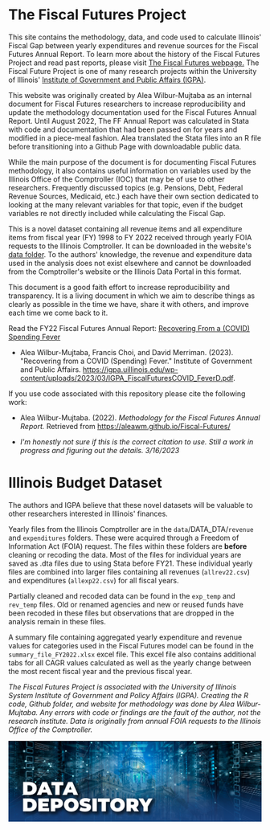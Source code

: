 # The Fiscal Futures Project

This site contains the methodology, data, and code used to calculate Illinois' Fiscal Gap between yearly expenditures and revenue sources for the Fiscal Futures Annual Report. To learn more about the history of the Fiscal Futures Project and read past reports, please visit [The Fiscal Futures webpage.](https://igpa.uillinois.edu/fiscal-futures-project/) The Fiscal Future Project is one of many research projects within the University of Illinois' [Institute of Government and Public Affairs (IGPA)](https://igpa.uillinois.edu/).

This website was originally created by Alea Wilbur-Mujtaba as an internal document for Fiscal Futures researchers to increase reproducibility and update the methodology documentation used for the Fiscal Futures Annual Report. Until August 2022, The FF Annual Report was calculated in Stata with code and documentation that had been passed on for years and modified in a piece-meal fashion. Alea translated the Stata files into an R file before transitioning into a Github Page with downloadable public data.

While the main purpose of the document is for documenting Fiscal Futures methodology, it also contains useful information on variables used by the Illinois Office of the Comptroller (IOC) that may be of use to other researchers. Frequently discussed topics (e.g. Pensions, Debt, Federal Revenue Sources, Medicaid, etc.) each have their own section dedicated to looking at the many relevant variables for that topic, even if the budget variables re not directly included while calculating the Fiscal Gap.

This is a novel dataset containing all revenue items and all expenditure items from fiscal year (FY) 1998 to FY 2022 received through yearly FOIA requests to the Illinois Comptroller. It can be downloaded in the website's [data folder](https://github.com/AleaWM/Fiscal-Futures/tree/main/data). To the authors' knowledge, the revenue and expenditure data used in the analysis does not exist elsewhere and cannot be downloaded from the Comptroller's website or the Illinois Data Portal in this format.

This document is a good faith effort to increase reproducibility and transparency. It is a living document in which we aim to describe things as clearly as possible in the time we have, share it with others, and improve each time we come back to it.

Read the FY22 Fiscal Futures Annual Report: [Recovering From a (COVID) Spending Fever](https://igpa.uillinois.edu/wp-content/uploads/2023/03/IGPA_FiscalFuturesCOVID_FeverD.pdf)

-   Alea Wilbur-Mujtaba, Francis Choi, and David Merriman. (2023). "Recovering from a COVID (Spending) Fever." Institute of Government and Public Affairs. <https://igpa.uillinois.edu/wp-content/uploads/2023/03/IGPA_FiscalFuturesCOVID_FeverD.pdf>.

If you use code associated with this repository please cite the following work:

-   Alea Wilbur-Mujtaba. (2022). *Methodology for the Fiscal Futures Annual Report.* Retrieved from <https://aleawm.github.io/Fiscal-Futures/>

-   *I'm honestly not sure if this is the correct citation to use. Still a work in progress and figuring out the details. 3/16/2023*

# Illinois Budget Dataset

The authors and IGPA believe that these novel datasets will be valuable to other researchers interested in Illinois' finances.

Yearly files from the Illinois Comptroller are in the `data`/DATA_DTA/`revenue` and `expenditures` folders. These were acquired through a Freedom of Information Act (FOIA) request. The files within these folders are **before** cleaning or recoding the data. Most of the files for individual years are saved as .dta files due to using Stata before FY21. These individual yearly files are combined into larger files containing all revenues (`allrev22.csv`) and expenditures (`allexp22.csv`) for all fiscal years.

Partially cleaned and recoded data can be found in the `exp_temp` and `rev_temp` files. Old or renamed agencies and new or reused funds have been recoded in these files but observations that are dropped in the analysis remain in these files.

A summary file containing aggregated yearly expenditure and revenue values for categories used in the Fiscal Futures model can be found in the `summary_file_FY2022.xlsx` excel file. This excel file also contains additional tabs for all CAGR values calculated as well as the yearly change between the most recent fiscal year and the previous fiscal year.

*The Fiscal Futures Project is associated with the University of Illinois System Institute of Government and Policy Affairs (IGPA). Creating the R code, Github folder, and website for methodology was done by Alea Wilbur-Mujtaba. Any errors with code or findings are the fault of the author, not the research institute. Data is originally from annual FOIA requests to the Illinois Office of the Comptroller.*

![](images/DataWarehouseB.jpg)

